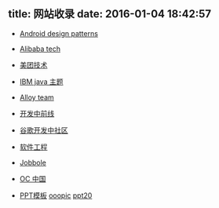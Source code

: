 title: 网站收录
date: 2016-01-04 18:42:57
---

* [Android design patterns](http://www.androiddesignpatterns.com)

* [Alibaba tech](http://club.alibabatech.org)

* [美团技术](http://tech.meituan.com)

* [IBM java 主题](http://www.ibm.com/developerworks/cn/java)

* [Alloy team](http://www.alloyteam.com)

* [开发中前线](http://www.devtf.cn)

* [谷歌开发中社区](http://chinagdg.org)

* [软件工程](http://www.uml.org.cn)

* [Jobbole](http://www.jobbole.com)

* [OC 中国](http://objccn.io)

* [PPT模板](http://www.1ppt.com)  [ooopic](http://www.ooopic.com)  [ppt20](http://www.ppt20.com)



